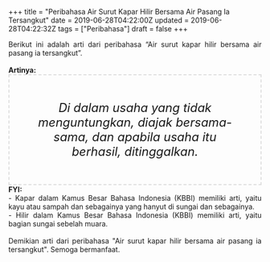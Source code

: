 +++
title = "Peribahasa Air Surut Kapar Hilir Bersama Air Pasang Ia Tersangkut"
date = 2019-06-28T04:22:00Z
updated = 2019-06-28T04:22:32Z
tags = ["Peribahasa"]
draft = false
+++

<div dir="ltr" style="text-align: left;" trbidi="on"><div style="text-align: justify;">Berikut ini adalah arti dari peribahasa “Air surut kapar hilir bersama air pasang ia tersangkut”.</div><br /><div style="text-align: justify;"><b>Artinya:</b></div><div style="border: 2px dashed #ddd; font-size: 24px; height: auto; margin: 0 auto; padding: 50px; text-align: center; width: auto;"><i>Di dalam usaha yang tidak menguntungkan, diajak bersama-sama, dan apabila usaha itu berhasil, ditinggalkan.</i></div><div style="text-align: justify;"><b>FYI:</b><br />- Kapar dalam Kamus Besar Bahasa Indonesia (KBBI) memiliki arti, yaitu kayu atau sampah dan sebagainya yang hanyut di sungai dan sebagainya.<br />- Hilir dalam Kamus Besar Bahasa Indonesia (KBBI) memiliki arti, yaitu bagian sungai sebelah muara.<br /><br /></div><div style="text-align: justify;">Demikian arti dari peribahasa "Air surut kapar hilir bersama air pasang ia tersangkut". Semoga bermanfaat.</div></div>
